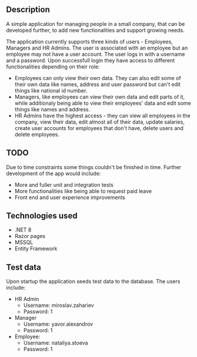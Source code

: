 ## Description
A simple application for managing people in a small company, that can be developed further, to add new functionalities and support growing needs. 

The application currently supports three kinds of users - Employees, Managers and HR Admins. The user is associated with an employee but an employee may not have a user account. The user logs in with a username and a password. Upon successfull login they have access to different functionalities depending on their role:

* Employees can only view their own data. They can also edit some of their own data like names, address and user password but can't edit things like national id number.
* Managers, like employees can view their own data and edit parts of it, while additionaly being able to view their employees' data and edit some things like names and address.
* HR Admins have the highest access - they can view all employees in the company, view their data, edit almost all of their data, update salaries, create user accounts for employees that don't have, delete users and delete employees.

## TODO
Due to time constraints some things couldn't be finished in time. Further development of the app would include:

* More and fuller unit and integration tests
* More functionalities like being able to request paid leave
* Front end and user experience improvements

## Technologies used

* .NET 8
* Razor pages
* MSSQL
* Entity Framework

## Test data
Upon startup the application seeds test data to the database. The users include:

* HR Admin 
     * Username: miroslav.zahariev
     * Password: 1
* Manager
    * Username: yavor.alexandrov
    * Password: 1
* Employee: 
    * Username: nataliya.stoeva
    * Password: 1


